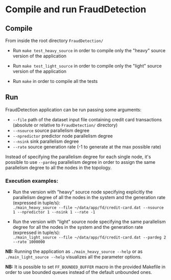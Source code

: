 # Compile and run FraudDetection

## Compile
From inside the root directory `FraudDetection/`

* Run `make test_heavy_source` in order to compile only the "heavy" source version of the application

* Run `make test_light_source` in order to compile only the "light" source version of the application

* Run `make` in order to compile all the tests

## Run
FraudDetection application can be run passing some arguments:<ul><li>`--file` path of the dataset input file containing credit card transactions (absolute or relative to `FraudDetection/` directory)</li><li>`--nsource` source parallelism degree</li><li>`--npredictor` predictor node parallelism degree</li><li>`--nsink` sink parallelism degree</li><li>`--rate` source generation rate (-1 to generate at the max possible rate)</li></ul> Instead of specifying the parallelism degree for each single node, it's possible to use `--pardeg` parallelism degree in order to assign the same parallelism degree to all the nodes in the topology.

### Execution examples:
* Run the version with "heavy" source node specifying explicitly the parallelism degree of all the nodes in the system and the generation rate (expressed in tuple/s): <br> `./main_heavy_source --file ~/data/app/fd/credit-card.dat --nsource 1 --npredictor 1 --nsink 1 --rate -1`

* Run the version with "light" source node specifying the same parallelism degree for all the nodes in the system and the generation rate (expressed in tuple/s): <br> `./main_light_source --file ~/data/app/fd/credit-card.dat --pardeg 2 --rate 1000000`

<b>NB:</b> Running the application as `./main_heavy_source --help` or as `./main_light_source --help` visualizes all the parameter options.

<b>NB:</b> It is possible to set `FF_BOUNDED_BUFFER` macro in the provided Makefile in order to use bounded queues instead of the default unbounded ones.
